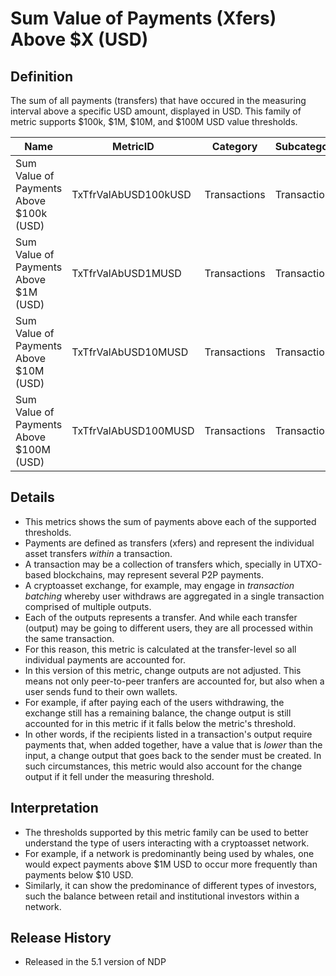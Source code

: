 # Sum Value of Payments (Xfers) Above $X (USD)

## Definition

The sum of all payments (transfers) that have occured in the measuring interval above a specific USD amount, displayed in USD. This family of metric supports $100k, $1M, $10M, and $100M USD value thresholds.

| Name                                    | MetricID             | Category     | Subcategory  | Type | Unit | Interval |
| --------------------------------------- | -------------------- | ------------ | ------------ | ---- | ---- | -------- |
| Sum Value of Payments Above $100k (USD) | TxTfrValAbUSD100kUSD | Transactions | Transactions | Sum  | USD  | 1d       |
| Sum Value of Payments Above $1M (USD)   | TxTfrValAbUSD1MUSD   | Transactions | Transactions | Sum  | USD  | 1d       |
| Sum Value of Payments Above $10M (USD)  | TxTfrValAbUSD10MUSD  | Transactions | Transactions | Sum  | USD  | 1d       |
| Sum Value of Payments Above $100M (USD) | TxTfrValAbUSD100MUSD | Transactions | Transactions | Sum  | USD  | 1d       |

## Details

* This metrics shows the sum of payments above each of the supported thresholds.
* Payments are defined as transfers (xfers) and represent the individual asset transfers _within_ a transaction.
* A transaction may be a collection of transfers which, specially in UTXO-based blockchains, may represent several P2P payments.&#x20;
* A cryptoasset exchange, for example, may engage in _transaction batching_ whereby user withdraws are aggregated in a single transaction comprised of multiple outputs.&#x20;
* Each of the outputs represents a transfer. And while each transfer (output) may be going to different users, they are all processed within the same transaction.
* For this reason, this metric is calculated at the transfer-level so all individual payments are accounted for.
* In this version of this metric, change outputs are not adjusted. This means not only peer-to-peer tranfers are accounted for, but also when a user sends fund to their own wallets.
* For example, if after paying each of the users withdrawing, the exchange still has a remaining balance, the change output is still accounted for in this metric if it falls below the metric's threshold.
* In other words, if the recipients listed in a transaction's output require payments that, when added together, have a value that is _lower_ than the input, a change output that goes back to the sender must be created. In such circumstances, this metric would also account for the change output if it fell under the measuring threshold.

## Interpretation

* The thresholds supported by this metric family can be used to better understand the type of users interacting with a cryptoasset network.
* For example, if a network is predominantly being used by whales, one would expect payments above $1M USD to occur more frequently than payments below $10 USD.
* Similarly, it can show the predominance of different types of investors, such the balance between retail and institutional investors within a network.&#x20;

## Release History

* Released in the 5.1 version of NDP
